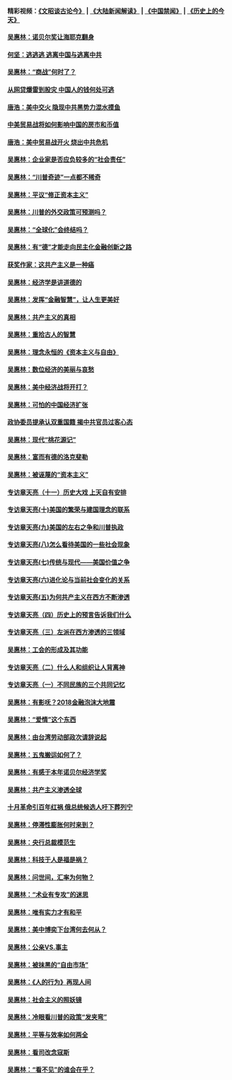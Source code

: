 #### 精彩视频：[《文昭谈古论今》](https://github.com/gfw-breaker/wenzhao/blob/master/README.md?t=12161531) | [《大陆新闻解读》](https://github.com/gfw-breaker/ntdtv-comedy/blob/master/README.md?t=12161531) | [《中国禁闻》](https://github.com/gfw-breaker/ntdtv-news/blob/master/README.md?t=12161531) | [《历史上的今天》](https://github.com/gfw-breaker/today-in-history/blob/master/README.md?t=12161531) 

#### [吴惠林：诺贝尔奖让海耶克翻身](../pages/nsc423/n10890049.md?t=12161531) 

#### [何坚：逃逃逃 逃离中国与逃离中共](../pages/nsc423/n10592891.md?t=12161531) 

#### [吴惠林：“商战”何时了？](../pages/nsc423/n10573558.md?t=12161531) 

#### [从网贷爆雷到股灾 中国人的钱何处可逃](../pages/nsc423/n10572800.md?t=12161531) 

#### [唐浩：美中交火 隐现中共黑势力混水摸鱼](../pages/nsc423/n10544040.md?t=12161531) 

#### [中美贸易战将如何影响中国的房市和币值](../pages/nsc423/n10543697.md?t=12161531) 

#### [唐浩：美中贸易战开火 烧出中共危机](../pages/nsc423/n10540126.md?t=12161531) 

#### [吴惠林：企业家是否应负较多的“社会责任”](../pages/nsc423/n10535022.md?t=12161531) 

#### [吴惠林：“川普奇迹”一点都不稀奇](../pages/nsc423/n10512808.md?t=12161531) 

#### [吴惠林：平议“修正资本主义”](../pages/nsc423/n10495724.md?t=12161531) 

#### [吴惠林：川普的外交政策可预测吗？](../pages/nsc423/n10462387.md?t=12161531) 

#### [吴惠林：“全球化”会终结吗？](../pages/nsc423/n10452838.md?t=12161531) 

#### [吴惠林：有“德”才能走向民主化金融创新之路](../pages/nsc423/n10432292.md?t=12161531) 

#### [获奖作家：这共产主义是一种癌](../pages/nsc423/n10431541.md?t=12161531) 

#### [吴惠林：经济学是讲道德的](../pages/nsc423/n10398014.md?t=12161531) 

#### [吴惠林：发挥“金融智慧”，让人生更美好](../pages/nsc423/n10375019.md?t=12161531) 

#### [吴惠林：共产主义的真相](../pages/nsc423/n10351394.md?t=12161531) 

#### [吴惠林：重拾古人的智慧](../pages/nsc423/n10337691.md?t=12161531) 

#### [吴惠林：理念永恒的《资本主义与自由》](../pages/nsc423/n10316274.md?t=12161531) 

#### [吴惠林：数位经济的美丽与哀愁](../pages/nsc423/n10292946.md?t=12161531) 

#### [吴惠林：美中经济战将开打？](../pages/nsc423/n10258825.md?t=12161531) 

#### [吴惠林：可怕的中国经济扩张](../pages/nsc423/n10219147.md?t=12161531) 

#### [政协委员提承认双重国籍 揭中共官员过客心态](../pages/nsc423/n10208809.md?t=12161531) 

#### [吴惠林：现代“桃花源记”](../pages/nsc423/n10185234.md?t=12161531) 

#### [吴惠林：富而有德的洛克斐勒](../pages/nsc423/n10142264.md?t=12161531) 

#### [吴惠林：被诬蔑的“资本主义”](../pages/nsc423/n10124816.md?t=12161531) 

#### [专访章天亮（十一）历史大戏 上天自有安排](../pages/nsc423/n10094905.md?t=12161531) 

#### [专访章天亮(十)美国的繁荣与建国理念的联系](../pages/nsc423/n10094899.md?t=12161531) 

#### [专访章天亮(九)美国的左右之争和川普执政](../pages/nsc423/n10094889.md?t=12161531) 

#### [专访章天亮(八)怎么看待美国的一些社会现象](../pages/nsc423/n10094857.md?t=12161531) 

#### [专访章天亮(七)传统与现代——美国价值之争](../pages/nsc423/n10093140.md?t=12161531) 

#### [专访章天亮(六)进化论与当前社会变化的关系](../pages/nsc423/n10092036.md?t=12161531) 

#### [专访章天亮(五)为何共产主义在西方不断渗透](../pages/nsc423/n10083620.md?t=12161531) 

#### [专访章天亮（四）历史上的预言告诉我们什么](../pages/nsc423/n10083606.md?t=12161531) 

#### [专访章天亮（三）左派在西方渗透的三领域](../pages/nsc423/n10081115.md?t=12161531) 

#### [吴惠林：工会的形成及其功能](../pages/nsc423/n10080633.md?t=12161531) 

#### [专访章天亮（二）什么人和组织让人背离神](../pages/nsc423/n10076637.md?t=12161531) 

#### [专访章天亮（一）不同民族的三个共同记忆](../pages/nsc423/n10074188.md?t=12161531) 

#### [吴惠林：有影呒？2018金融泡沫大地震](../pages/nsc423/n10040534.md?t=12161531) 

#### [吴惠林：“爱情”这个东西](../pages/nsc423/n10019423.md?t=12161531) 

#### [吴惠林：由台湾劳动部政次请辞说起](../pages/nsc423/n9979679.md?t=12161531) 

#### [吴惠林：五鬼搬运如何了？](../pages/nsc423/n9925338.md?t=12161531) 

#### [吴惠林：有感于本年诺贝尔经济学奖](../pages/nsc423/n9871883.md?t=12161531) 

#### [吴惠林：共产主义渗透全球](../pages/nsc423/n9812748.md?t=12161531) 

#### [十月革命引百年红祸 俄总统候选人吁下葬列宁](../pages/nsc423/n9810182.md?t=12161531) 

#### [吴惠林：停滞性膨胀何时来到？](../pages/nsc423/n9764136.md?t=12161531) 

#### [吴惠林：央行总裁模范生](../pages/nsc423/n9728134.md?t=12161531) 

#### [吴惠林：科技于人是福是祸？](../pages/nsc423/n9672982.md?t=12161531) 

#### [吴惠林：问世间，汇率为何物？](../pages/nsc423/n9621788.md?t=12161531) 

#### [吴惠林：“术业有专攻”的迷思](../pages/nsc423/n9580363.md?t=12161531) 

#### [吴惠林：唯有实力才有和平](../pages/nsc423/n9529599.md?t=12161531) 

#### [吴惠林：美中博奕下台湾何去何从？](../pages/nsc423/n9483598.md?t=12161531) 

#### [吴惠林：公亲VS.事主](../pages/nsc423/n9425637.md?t=12161531) 

#### [吴惠林：被抹黑的“自由市场”](../pages/nsc423/n9351545.md?t=12161531) 

#### [吴惠林：《人的行为》再现人间](../pages/nsc423/n9296339.md?t=12161531) 

#### [吴惠林：社会主义的照妖镜](../pages/nsc423/n9243460.md?t=12161531) 

#### [吴惠林：冷眼看川普的政策“发夹弯”](../pages/nsc423/n9120684.md?t=12161531) 

#### [吴惠林：平等与效率如何两全](../pages/nsc423/n9075430.md?t=12161531) 

#### [吴惠林：看司改念寇斯](../pages/nsc423/n9024915.md?t=12161531) 

#### [吴惠林：“看不见”的谁会在乎？](../pages/nsc423/n8977488.md?t=12161531) 

